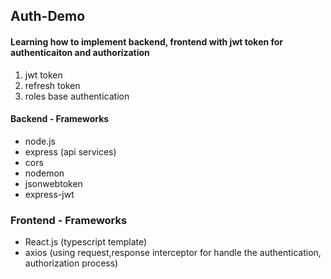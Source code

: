 ## Auth-Demo

#### Learning how to implement backend, frontend with jwt token for authenticaiton and authorization

1. jwt token 
2. refresh token
3. roles base authentication

#### Backend - Frameworks
- node.js
- express (api services)
- cors
- nodemon
- jsonwebtoken
- express-jwt

### Frontend - Frameworks
- React.js (typescript template)
- axios (using request,response interceptor for handle the authentication, authorization process)


